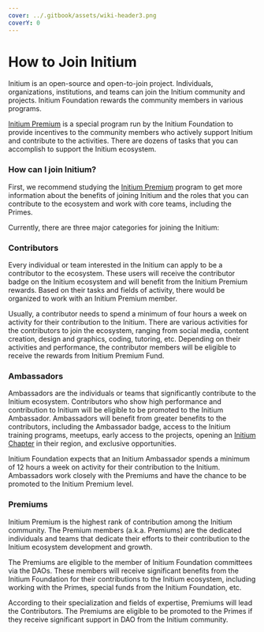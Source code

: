 ```yaml
---
cover: ../.gitbook/assets/wiki-header3.png
coverY: 0
---
```


# How to Join Initium

Initium is an open-source and open-to-join project. Individuals, organizations, institutions, and teams can join the Initium community and projects. Initium Foundation rewards the community members in various programs.&#x20;

[Initium Premium](initium-premium.md) is a special program run by the Initium Foundation to provide incentives to the community members who actively support Initium and contribute to the activities. There are dozens of tasks that you can accomplish to support the Initium ecosystem.&#x20;

### How can I join Initium?

First, we recommend studying the [Initium Premium](initium-premium.md) program to get more information about the benefits of joining Initium and the roles that you can contribute to the ecosystem and work with core teams, including the Primes.&#x20;

Currently, there are three major categories for joining the Initium:

### Contributors

Every individual or team interested in the Initium can apply to be a contributor to the ecosystem. These users will receive the contributor badge on the Initium ecosystem and will benefit from the Initium Premium rewards. Based on their tasks and fields of activity, there would be organized to work with an Initium Premium member.&#x20;

Usually, a contributor needs to spend a minimum of four hours a week on activity for their contribution to the Initium. There are various activities for the contributors to join the ecosystem, ranging from social media, content creation, design and graphics, coding, tutoring, etc. Depending on their activities and performance, the contributor members will be eligible to receive the rewards from Initium Premium Fund.

### Ambassadors&#x20;

Ambassadors are the individuals or teams that significantly contribute to the Initium ecosystem. Contributors who show high performance and contribution to Initium will be eligible to be promoted to the Initium Ambassador. Ambassadors will benefit from greater benefits to the contributors, including the Ambassador badge, access to the Initium training programs, meetups, early access to the projects, opening an [Initium Chapter](initium-chapters.md) in their region, and exclusive opportunities.

Initium Foundation expects that an Initium Ambassador spends a minimum of 12 hours a week on activity for their contribution to the Initium. Ambassadors work closely with the Premiums and have the chance to be promoted to the Initium Premium level.

### Premiums

Initium Premium is the highest rank of contribution among the Initium community. The Premium members (a.k.a. Premiums) are the dedicated individuals and teams that dedicate their efforts to their contribution to the Initium ecosystem development and growth.

The Premiums are eligible to the member of Initium Foundation committees via the DAOs. These members will receive significant benefits from the Initium Foundation for their contributions to the Initium ecosystem, including working with the Primes, special funds from the Initium Foundation, etc.

According to their specialization and fields of expertise, Premiums will lead the Contributors. The Premiums are eligible to be promoted to the Primes if they receive significant support in DAO from the Initium community.
